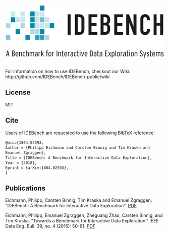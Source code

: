 <p align="center">
<img src="https://raw.githubusercontent.com/IDEBench/IDEBench-public/master/logo.png" width="500" align="display: inline-block;">
</p>
<p><br>
For information on how to use IDEBench, checkout our Wiki: http://github.com/IDEBench/IDEBench-public/wiki
 </p>

## License

MIT

## Cite
Users of IDEBench are requested to use the following BibTeX reference:
```
@misc{1804.02593,
Author = {Philipp Eichmann and Carsten Binnig and Tim Kraska and Emanuel Zgraggen},
Title = {IDEBench: A Benchmark for Interactive Data Exploration},
Year = {2018},
Eprint = {arXiv:1804.02593},
}
```

## Publications

Eichmann, Philipp, Carsten Binnig, Tim Kraska and Emanuel Zgraggen. "IDEBench: A Benchmark for Interactive Data Exploration".
[PDF](https://arxiv.org/abs/1804.02593)

Eichmann, Philipp, Emanuel Zgraggen, Zheguang Zhao, Carsten Binnig, and Tim Kraska. "Towards a Benchmark for Interactive Data Exploration." IEEE Data Eng. Bull. 39, no. 4 (2016): 50-61.
[PDF](http://cs.brown.edu/~peichmann/downloads/bide_vision.pdf)
